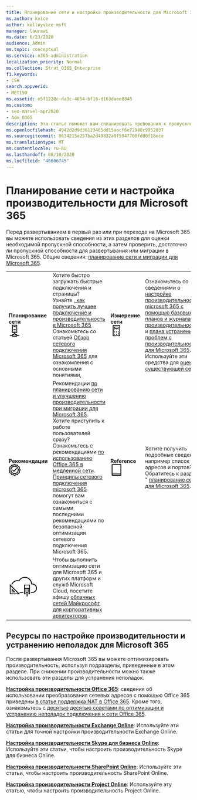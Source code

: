 ```yaml
---
title: Планирование сети и настройка производительности для Microsoft 365
ms.author: kvice
author: kelleyvice-msft
manager: laurawi
ms.date: 6/23/2020
audience: Admin
ms.topic: conceptual
ms.service: o365-administration
localization_priority: Normal
ms.collection: Strat_O365_Enterprise
f1.keywords:
- CSH
search.appverid:
- MET150
ms.assetid: e5f1228c-da3c-4654-bf16-d163daee8848
ms.custom:
- seo-marvel-apr2020
- Adm_O365
description: Эта статья поможет вам спланировать требования к пропускной способности сети для Microsoft 365, а также выполнить тонкую настройку и устранение неполадок с производительностью.
ms.openlocfilehash: 4942d2d9d36123465dd15aecf6e72988c9952037
ms.sourcegitcommit: 8634215e257ba2d49832a8f5947700fd00f18ece
ms.translationtype: MT
ms.contentlocale: ru-RU
ms.lasthandoff: 08/10/2020
ms.locfileid: "46606745"
---
```

# <a name="network-planning-and-performance-tuning-for-microsoft-365"></a>Планирование сети и настройка производительности для Microsoft 365
Перед развертыванием в первый раз или при переходе на Microsoft 365 вы можете использовать сведения из этих разделов для оценки необходимой пропускной способности, а затем проверить, достаточно ли пропускной способности для развертывания или миграции в Microsoft 365. Общие сведения: [планирование сети и миграции для Microsoft 365](network-and-migration-planning.md).
  
|||||
|:-----|:-----|:-----|:-----|
|**Планирование сети** <br/> ![Сеть](media/5e9dcd06-601b-4b28-88dc-f524e7548794.png)           <br/> |Хотите быстро загружать быстрые подключения и страницы?  <br/> Узнайте [, как получить лучшее подключение и производительность в Microsoft 365](https://aka.ms/o365perfprinciples) <br/> Ознакомьтесь со статьей [Обзор сетевого подключения Microsoft 365](https://docs.microsoft.com/office365/enterprise/office-365-networking-overview) для ознакомления с основными понятиями,  <br/> |**Измерение сети** <br/> ![Отображаем](media/d690a132-4884-40eb-a918-526bb3dff3cc.png)           <br/> |Ознакомьтесь со сведениями о [настройке производительности microsoft 365 с помощью базовых планов и журнала производительности](performance-tuning-using-baselines-and-history.md) и [плана устранения проблем с производительностью для Microsoft 365](performance-troubleshooting-plan.md).  <br/> Используйте эти средства для [оценки существующей сети](network-and-migration-planning.md#calculators).  <br/> |
|**Рекомендации** <br/> ![Рекомендации](media/2a659a5c-1007-47d3-a6c6-a19e018ab29b.png)           <br/> |Рекомендации [по планированию сети и улучшению производительности при миграции для Microsoft 365](network-and-migration-planning.md#BestPractices). Хотите приступить к работе пользователей сразу? Ознакомьтесь с рекомендациями [по использованию Office 365 в медленной сети](https://support.office.com/article/fd16c8d2-4799-4c39-8fd7-045f06640166).  <br/> [Принципы сетевого подключения microsoft 365](https://aka.ms/o365networkingprinciples) помогут вам ознакомиться с самыми последними рекомендациями по безопасной оптимизации сетевого подключения Microsoft 365.  <br/> |**Reference** <br/> ![Книга или журнал](media/56dff3c1-f605-48d8-811f-7d13ce639ecd.png)           <br/> |Хотите получить подробные сведения, например список IP-адресов и портов? Обратитесь к разделу " [планирование сети" для Microsoft 365](network-and-migration-planning.md#NetReference).  <br/> |
|![Плакат о облачных сетях Майкрософт для корпоративных архитекторов](media/3094be9f-2407-4fa5-896d-aa66ef7b9bb9.png)           <br/> |Чтобы выполнить оптимизацию сети для Microsoft 365 и других платформ и служб Microsoft Cloud, посетите афишу [облачных сетей Майкрософт для корпоративных архитекторов](https://aka.ms/cloudarchnetworking) .  <br/> |
   
## <a name="performance-tuning-and-troubleshooting-resources-for-microsoft-365"></a>Ресурсы по настройке производительности и устранению неполадок для Microsoft 365
<a name="apptuning"> </a>

После развертывания Microsoft 365 вы можете оптимизировать производительность, используя подразделы, приведенные в этом разделе. При снижении производительности можно также использовать эти разделы для устранения неполадок.
  
 **[Настройка производительности Office 365](tune-office-365-performance.md)**: сведения об использовании преобразования сетевых адресов с помощью Office 365 приведены [в статье поддержка NAT в Office 365](nat-support-with-office-365.md). Кроме того, ознакомьтесь с [десятью десятью советами по оптимизации и устранению неполадок подключения к сети Office 365](https://docs.microsoft.com/archive/blogs/onthewire/top-10-tips-for-optimising-troubleshooting-your-office-365-network-connectivity). 
  
 **[Настройка производительности Exchange Online](tune-exchange-online-performance.md)**: Используйте эти статьи для точной настройки производительности Exchange Online. 
  
 **[Настройка производительности Skype для бизнеса Online](tune-skype-for-business-online-performance.md)**: Используйте эти статьи, чтобы настроить производительность Skype для бизнеса Online. 
  
 **[Настройка производительности SharePoint Online](tune-sharepoint-online-performance.md)**: Используйте эти статьи, чтобы настроить производительность SharePoint Online. 
  
 **[Настройка производительности Project Online](https://support.office.com/article/12ba0ebd-c616-42e5-b9b6-cad570e8409c)**: Используйте эту статью, чтобы настроить производительность Project Online. 
